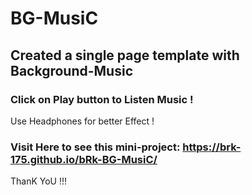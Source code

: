 # BG-MusiC
## Created a single page template with Background-Music
### Click on Play button to Listen Music !
Use Headphones for better Effect !
### Visit Here to see this mini-project:  https://brk-175.github.io/bRk-BG-MusiC/
ThanK YoU !!!